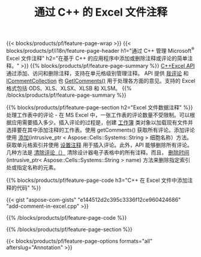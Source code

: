 ﻿---
title: 通过 C++ 的 Excel 文件注释
url: /zh/cpp/annotation/
description: 使用 C++ 库添加或删除 Excel 和 OpenOffice 电子表格的数据注释注释。
---
{{< blocks/products/pf/feature-page-wrap >}}
{{< blocks/products/pf/i18n/feature-page-header h1="通过 C++ 管理 Microsoft<sup>&reg;</sup> Excel 文件注释" h2="在基于 C++ 的应用程序中添加或删除注释或评论的简单注释。" >}}
{{% blocks/products/pf/feature-page-summary %}}
[C++Excel API](/cells/cpp/) 通过添加、访问和删除注释，支持在单元格级别管理注释。 API 提供 [我评论](https://reference.aspose.com/cells/cpp/class/aspose.cells.i_comment) 和 [ICommentCollection](https://reference.aspose.com/cells/cpp/class/aspose.cells.i_comment_collection) 也 [GetIComments()](https://reference.aspose.com/cells/cpp/class/aspose.cells.i_worksheet#ae7cce5f85b7b25a1e5c58df1b613ca5a) 用于处理各方面的意见。支持的 Excel 格式包括 ODS、XLS、XLSX、XLSB 和 XLSM。
{{% /blocks/products/pf/feature-page-summary %}}

{{% blocks/products/pf/feature-page-section h2="Excel 文件数据注释" %}}
处理工作表中的评论 - 在 MS Excel 中，一张工作表的评论数量不受限制。可以根据应用需要插入多少。插入评论的过程是，创建 [工作簿](https://reference.aspose.com/cells/cpp/class/aspose.cells.i_workbook) 类对象以加载现有文件并选择要在其中添加注释的工作表。使用 getComments() 获取所有评论。添加评论使用 [添加](https://reference.aspose.com/cells/cpp/class/aspose.cells.i_comment_collection#a3f014415e292fa15c6220e9727dad384)(intrusive_ptr < Aspose::Cells::Systems::String > 细胞名称）方法。获取单元格索引并使用 [设置注释](https://reference.aspose.com/cells/cpp/com.aspose.cells/comment#Note) 用于插入评论。此外，API 能够删除所有评论。几种方法是 [清除评论（）](https://reference.aspose.com/cells/cpp/class/aspose.cells.i_worksheet#ad4e0ea291ae60fc1b5d815e520edc6c3) 清除设计器电子表格中的所有注释。而且， [删除时间](https://reference.aspose.com/cells/cpp/class/aspose.cells.i_worksheet_collection#addabcc7d7d76874694018fb3ba37b72c)(intrusive_ptr< Aspose::Cells::Systems::String > name) 方法来删除指定索引处或指定名称的元素。

{{% blocks/products/pf/feature-page-code h3="C++ 在 Excel 文件中添加注释的代码" %}}

{{< gist "aspose-com-gists" "e144512d2c395c3336f12ce960424686" "add-comment-in-excel.cpp" >}}

{{% /blocks/products/pf/feature-page-code %}}

{{% /blocks/products/pf/feature-page-section %}}

{{< blocks/products/pf/feature-page-options formats="all" afterslug="Annotation" >}}